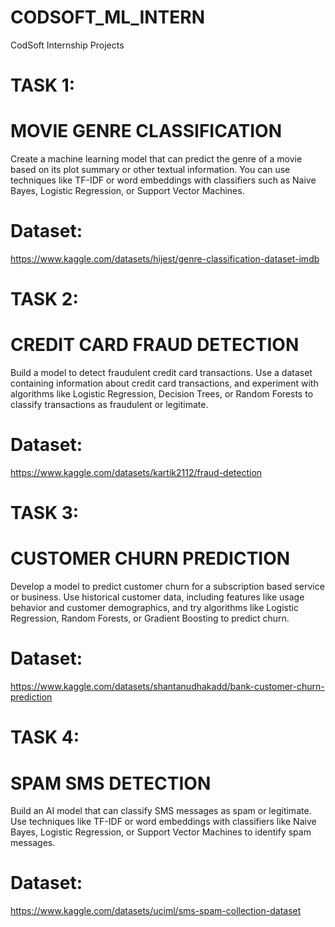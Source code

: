 # CODSOFT_ML_INTERN
CodSoft Internship Projects

# TASK 1:
# MOVIE GENRE CLASSIFICATION
Create a machine learning model that can predict the genre of a
movie based on its plot summary or other textual information. You
can use techniques like TF-IDF or word embeddings with classifiers
such as Naive Bayes, Logistic Regression, or Support Vector
Machines.
# Dataset:
https://www.kaggle.com/datasets/hijest/genre-classification-dataset-imdb

# TASK 2:
# CREDIT CARD FRAUD DETECTION
Build a model to detect fraudulent credit card transactions. Use a
dataset containing information about credit card transactions, and
experiment with algorithms like Logistic Regression, Decision Trees,
or Random Forests to classify transactions as fraudulent or
legitimate.
# Dataset:
https://www.kaggle.com/datasets/kartik2112/fraud-detection

# TASK 3:
# CUSTOMER CHURN PREDICTION
Develop a model to predict customer churn for a subscription based service or business. Use historical customer data, including
features like usage behavior and customer demographics, and try
algorithms like Logistic Regression, Random Forests, or Gradient
Boosting to predict churn.
# Dataset:
https://www.kaggle.com/datasets/shantanudhakadd/bank-customer-churn-prediction

# TASK 4:
# SPAM SMS DETECTION
Build an AI model that can classify SMS messages as spam or
legitimate. Use techniques like TF-IDF or word embeddings with
classifiers like Naive Bayes, Logistic Regression, or Support Vector
Machines to identify spam messages.
# Dataset:
https://www.kaggle.com/datasets/uciml/sms-spam-collection-dataset
